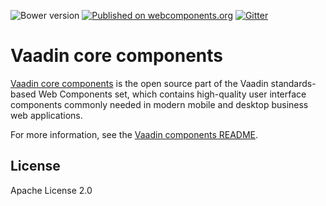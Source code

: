 ![Bower version](https://badge.fury.io/bo/vaadin-core.svg)
[![Published on webcomponents.org](https://img.shields.io/badge/webcomponents.org-published-blue.svg)](https://www.webcomponents.org/author/vaadin)
[![Gitter](https://badges.gitter.im/Join%20Chat.svg)](https://gitter.im/vaadin/web-components?utm_source=badge&utm_medium=badge&utm_campaign=pr-badge)

# Vaadin core components

[Vaadin core components](https://vaadin.com/components) is the open source part of the Vaadin standards-based Web Components set, which contains high-quality user interface components commonly needed in modern mobile and desktop business web applications.

For more information, see the [Vaadin components README](https://github.com/vaadin/vaadin).

## License

Apache License 2.0
